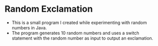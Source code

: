 # Random Exclamation

- This is a small program I created while experimenting with random numbers in Java.
- The program generates 10 random numbers and uses a switch statement with the random number as input to output an exclamation.